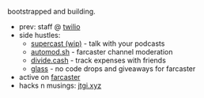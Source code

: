 bootstrapped and building.
- prev: staff @ [twilio](https://twilio.com)
- side hustles:
  - [supercast (wip)](https://supercast.fly.dev) - talk with your podcasts
  - [automod.sh](https://automod.sh) - farcaster channel moderation
  - [divide.cash](https://divide.cash) - track expenses with friends
  - [glass](https://glass.cx/) - no code drops and giveaways for farcaster
- active on [farcaster](https://warpcast.com/jtgi)
- hacks n musings: [jtgi.xyz](https://jtgi.xyz)
